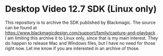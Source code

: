 # Desktop Video 12.7 SDK (Linux only)

This repository is to archive the SDK published by Blackmagic.  The source can be found at  https://www.blackmagicdesign.com/support/family/capture-and-playback .  I am limiting this archive it to Linux only, since that is my main interest.  They do happen to release Mac and Windows files, but I have no need for those right now.  Let me know if you are interested in an archive of those.
